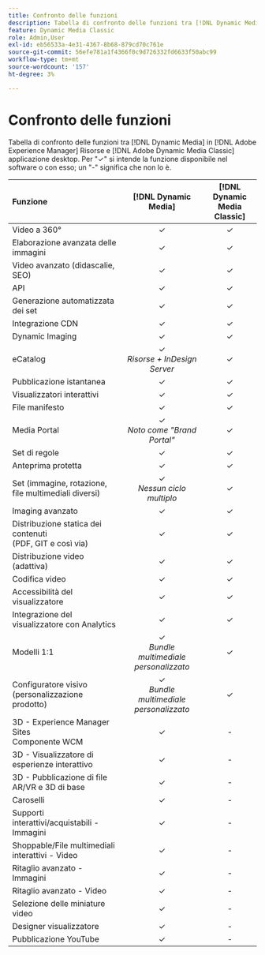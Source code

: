 ```yaml
---
title: Confronto delle funzioni
description: Tabella di confronto delle funzioni tra [!DNL Dynamic Media] in [!DNL Adobe Experience Manager] Risorse e [!DNL Adobe Dynamic Media Classic] applicazione desktop.
feature: Dynamic Media Classic
role: Admin,User
exl-id: eb56533a-4e31-4367-8b68-879cd70c761e
source-git-commit: 56efe781a1f4366f0c9d726332fd6633f50abc99
workflow-type: tm+mt
source-wordcount: '157'
ht-degree: 3%

---
```


# Confronto delle funzioni

Tabella di confronto delle funzioni tra [!DNL Dynamic Media] in [!DNL Adobe Experience Manager] Risorse e [!DNL Adobe Dynamic Media Classic] applicazione desktop. Per &quot;✓&quot; si intende la funzione disponibile nel software o con esso; un &quot;-&quot; significa che non lo è.

| Funzione | [!DNL Dynamic Media] | [!DNL Dynamic Media<br>Classic] |
| :--- | :---: | :---: |
| Video a 360° | ✓ | ✓ |
| Elaborazione avanzata delle immagini | ✓ | ✓ |
| Video avanzato (didascalie, SEO) | ✓ | ✓ |
| API | ✓ | ✓ |
| Generazione automatizzata dei set | ✓ | ✓ |
| Integrazione CDN | ✓ | ✓ |
| Dynamic Imaging | ✓ | ✓ |
| eCatalog | ✓<br>*Risorse + InDesign Server* | ✓ |
| Pubblicazione istantanea | ✓ | ✓ |
| Visualizzatori interattivi | ✓ | ✓ |
| File manifesto | ✓ | ✓ |
| Media Portal | ✓<br>*Noto come &quot;Brand Portal&quot;* | ✓ |
| Set di regole | ✓ | ✓ |
| Anteprima protetta | ✓ | ✓ |
| Set (immagine, rotazione, file multimediali diversi) | ✓<br>*Nessun ciclo multiplo* | ✓ |
| Imaging avanzato | ✓ | ✓ |
| Distribuzione statica dei contenuti<br>(PDF, GIT e così via) | ✓ | ✓ |
| Distribuzione video (adattiva) | ✓ | ✓ |
| Codifica video | ✓ | ✓ |
| Accessibilità del visualizzatore | ✓ | ✓ |
| Integrazione del visualizzatore con Analytics | ✓ | ✓ |
| Modelli 1:1 | ✓<br>*Bundle multimediale personalizzato* | ✓ |
| Configuratore visivo<br>(personalizzazione prodotto) | ✓<br>*Bundle multimediale personalizzato* | ✓ |
| 3D - Experience Manager Sites<br>Componente WCM | ✓ | - |
| 3D - Visualizzatore di esperienze interattivo | ✓ | - |
| 3D - Pubblicazione di file AR/VR e 3D di base | ✓ | - |
| Caroselli | ✓ | - |
| Supporti interattivi/acquistabili - Immagini | ✓ | - |
| Shoppable/File multimediali interattivi - Video | ✓ | - |
| Ritaglio avanzato - Immagini | ✓ | - |
| Ritaglio avanzato - Video | ✓ | - |
| Selezione delle miniature video | ✓ | - |
| Designer visualizzatore | ✓ | - |
| Pubblicazione YouTube | ✓ | - |
